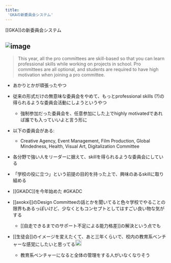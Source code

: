 ```yaml
---
title:
 'GKAの新委員会システム'
---
```


[[GKA]]の新委員会システム
## ![image](https://gyazo.com/0f7380bd6a4192b77de393d129584b87/thumb/1000)

> This year, all the pro committees are skill-based so that you can learn professional skills while working on projects in school. Pro committees are all optional, and students are required to have high motivation when joining a pro committee.
- あかりとかが頑張ったやつ
- 従来の形式だけの無意味な委員会をやめて、もっとprofessional skills (?)の得られるような委員会活動にしようというやつ
    - 強制参加だった委員会を、任意参加にした上でhighly motivatedであれば誰でも入っていいよと言う形に
- 以下の委員会がある:
    - Creative Agency, Event Management, Film Production, Global Mindedness, Health, Visual Art, Digitalization Committee
- 各分野で強い人をリーダーに据えて、skillを得られるような委員会にしている
- 「学校の役に立つ」という前提の目的を持った上で、興味のあるskillに取り組める

- [[GKADC]]を今年始めた #GKADC

- [[axokxi]]のDesign Committeeの話とかを聞いてると色々学校でやることの限界もあるっぽいけど、少なくともコンセプトとしてはすごい良い物な気がする
    - [[自走できるまでのサポート不足による能力格差]]の解決という点でも

- [[生徒会]]のイメージを変えたくて、あと三年くらいで、校内の教育系ベンチャーな感覚にしたいと思ってる<img src='https://scrapbox.io/api/pages/blu3mo-public/aka/icon' alt='aka.icon' height="19.5"/>
    - 教育系ベンチャーになると全体の管理をする人がいなくなりそう
